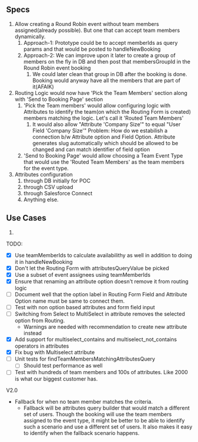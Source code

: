 ## Specs

1. Allow creating a Round Robin event without team members assigned(already possible). But one that can accept team members dynamically.
    1. Approach-1: Prototype could be to accept memberIds as query params and that would be posted to handleNewBooking
    2. Approach-2: We can improve upon it later to create a group of members on the fly in DB and then post that membersGroupId in the Round Robin event booking
        1. We could later clean that group in DB after the booking is done. Booking would anyway have all the members that are part of it(AFAIK)
2. Routing Logic would now have 'Pick the Team Members' section along with 'Send to Booking Page' section
    1. 'Pick the Team members' would allow configuring logic with Attributes to identify the team(on which the Routing Form is created) members matching the logic. Let's call it 'Routed Team Members'
        1. It would also allow "Attribute 'Company Size'" to equal "User Field 'Company Size'"
            Problem: How do we estabilish a connection b/w Attribute option and Field Option. Attribute generates slug automatically which should be allowed to be changed and can match identifier of field option
    2. 'Send to Booking Page' would allow choosing a Team Event Type that would use the 'Routed Team Members' as the team members for the event type.
3. Attributes configuration
    1. through DB initially for POC
    2. through CSV upload
    3. through Salesforce Connect
    4. Anything else.

## Use Cases
1. 


TODO:
- [x] Use teamMemberIds to calculate availabilithy as well in addition to doing it in handleNewBooking
- [x] Don't let the Routing Form with attributesQueryValue be picked
- [x] Use a subset of event assignees using teamMemberIds
- [x] Ensure that renaming an attribute option doesn't remove it from routing logic
- [ ] Document well that the option label in Routing Form Field and Attribute Option name must be same to connect them.
- [ ] Test with non option based attributes and form field input
- [ ] Switching from Select to MultiSelect in attribute removes the selected option from Routing.
    - Warnings are needed with recommendation to create new attribute instead
- [x] Add support for multiselect_contains and multiselect_not_contains operators in attributes
- [x] Fix bug with Multiselect attribute
- [ ] Unit tests for findTeamMembersMatchingAttributesQuery
    - [ ] Should test performance as well
- [ ] Test with hundreds of team members and 100s of attributes. Like 2000 is what our biggest customer has.

V2.0
- Fallback for when no team member matches the criteria.
    - Fallback will be attributes query builder that would match a different set of users. Though the booking will use the team members assigned to the event type, it might be better to be able to identify such a scenario and use a different set of users. It also makes it easy to identify when the fallback scenario happens.